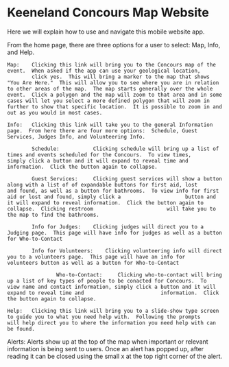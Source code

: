 # Keeneland Concours Map Website


Here we will explain how to use and navigate this mobile website app.

From the home page, there are three options for a user to select:  Map, Info, and Help. 

	Map:	Clicking this link will bring you to the Concours map of the event.  When asked if the app can use your geological location, 
			click yes.  This will bring a marker to the map that shows "You Are Here."  This will allow you to see where you are in relation to other areas of the map.  The map starts generally over the whole event.  Click a polygon and the map will zoom to that area and in some cases will let you select a more defined polygon that will zoom in further to show that specific location.  It is possible to zoom in and out as you would in most cases.

	Info:	Clicking this link will take you to the general Information page.  From here there are four more options:  Schedule, Guest 				Services, Judges Info, and Volunteering Info.

			Schedule:			Clicking schedule will bring up a list of times and events scheduled for the Concours.  To view times, 							simply click a button and it will expand to reveal time and information.  Click the button again to collapse.

			Guest Services:		Clicking guest services will show a button along with a list of of expandable buttons for first aid, lost 						and found, as well as a button for bathrooms.  To view info for first aid or lost and found, simply click a 					button and it will expand to reveal information.  Click the button again to collapse.  Clicking restroom 						will take you to the map to find the bathrooms.

			Info for Judges:	Clicking judges will direct you to a Judging page.  This page will have info for judges as well as a button 					for Who-to-Contact

			Info for Volunteers:	Clicking volunteering info will direct you to a volunteers page.  This page will have an info for 								volunteers button as well as a button for Who-to-Contact 

					Who-to-Contact:		Clicking who-to-contact will bring up a list of key types of people to be conacted for Concours.  To 					 view name and contact information, simply click a button and it will expand to reveal time and 						information.  Click the button again to collapse.

	Help:	Clicking this link will bring you to a slide-show type screen to guide you to what you need help with.  Following the prompts 			will help direct you to where the information you need help with can be found.

Alerts:		Alerts show up at the top of the map when important or relevant information is being sent to users.  Once an alert has popped 				up, after reading it can be closed using the small x at the top right corner of the alert.